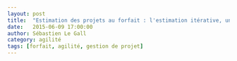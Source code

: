 ```yaml
---
layout: post
title:  "Estimation des projets au forfait : l'estimation itérative, une pise de reflexion"
date:   2015-06-09 17:00:00
author: Sébastien Le Gall
category: agilité
tags: [forfait, agilité, gestion de projet]
---
```

